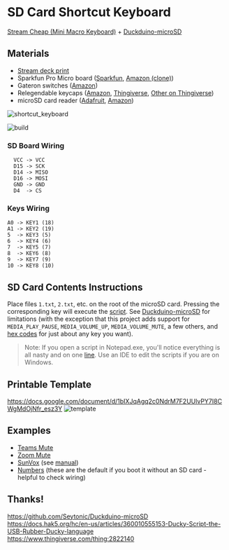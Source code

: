 # SD Card Shortcut Keyboard
[Stream Cheap (Mini Macro Keyboard)](https://www.thingiverse.com/thing:2822140) + [Duckduino-microSD](https://github.com/Seytonic/Duckduino-microSD)
## Materials
- [Stream deck print](https://www.thingiverse.com/thing:5237714)
- Sparkfun Pro Micro board ([Sparkfun](https://www.sparkfun.com/products/12640), [Amazon (clone)](https://amzn.to/3VAQRhi))
- Gateron switches ([Amazon](https://amzn.to/3IaJqKC))
- Relegendable keycaps ([Amazon](https://amzn.to/3WG48X6), [Thingiverse](https://www.thingiverse.com/thing:3791028), [Other on Thingiverse](https://www.thingiverse.com/thing:4126150))
- microSD card reader ([Adafruit](https://www.adafruit.com/product/254), [Amazon](https://amzn.to/3YXaqDr))

![shortcut_keyboard](https://user-images.githubusercontent.com/8365885/154828694-d706b5c4-2969-453b-9fc2-412868c813c3.jpg)

![build](https://user-images.githubusercontent.com/8365885/210162516-476d40cf-f464-426e-a49f-1d3ea1a3b25f.png)
  
### SD Board Wiring 
```
  VCC -> VCC
  D15 -> SCK
  D14 -> MISO
  D16 -> MOSI
  GND -> GND
  D4  -> CS
```
### Keys Wiring
```
A0 -> KEY1 (18)
A1 -> KEY2 (19)
5  -> KEY3 (5) 
6  -> KEY4 (6) 
7  -> KEY5 (7) 
8  -> KEY6 (8) 
9  -> KEY7 (9) 
10 -> KEY8 (10)
```

## SD Card Contents Instructions
Place files `1.txt`, `2.txt`, etc. on the root of the microSD card. Pressing the corresponding key will execute the [script](https://docs.hak5.org/hc/en-us/articles/360010555153-Ducky-Script-the-USB-Rubber-Ducky-language). See [Duckduino-microSD](https://github.com/Seytonic/Duckduino-microSD) for limitations (with the exception that this project adds support for `MEDIA_PLAY_PAUSE`, `MEDIA_VOLUME_UP`, `MEDIA_VOLUME_MUTE`, a few others, and [hex codes](http://www.freebsddiary.org/APC/usb_hid_usages.php) for just about any key you want).

> Note: If you open a script in Notepad.exe, you'll notice everything is all nasty and on one [line](https://www.cs.toronto.edu/~krueger/csc209h/tut/line-endings.html). Use an IDE to edit the scripts if you are on Windows. 

## Printable Template
https://docs.google.com/document/d/1bIXJqAgq2c0NdrM7F2UUlvPY7I8CWgMdOjNfr_esz3Y 
![template](https://user-images.githubusercontent.com/8365885/154828762-8e268f02-904f-4a69-88bd-9ad119a25dbc.png)


## Examples
- [Teams Mute](./examples/teams/1.txt)
- [Zoom Mute](./examples/zoom/1.txt)
- [SunVox](./examples/sunvox) (see [manual](https://www.warmplace.ru/soft/sunvox/manual.php#kbd))
- [Numbers](./examples/numbers) (these are the default if you boot it without an SD card - helpful to check wiring)

## Thanks!
https://github.com/Seytonic/Duckduino-microSD  
https://docs.hak5.org/hc/en-us/articles/360010555153-Ducky-Script-the-USB-Rubber-Ducky-language  
https://www.thingiverse.com/thing:2822140
